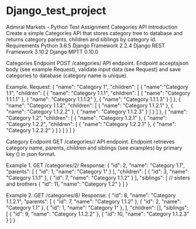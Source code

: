 # Django_test_project
Admiral Markets - Python Test Assignment
Categories API
Introduction
Create a simple Categories API that stores category tree to database and returns category parents, children and siblings by category id.
Requirements
Python 3.6.5
Django Framework 2.2.4
Django REST Framework 3.10.2
Django MPTT 0.10.0

Categories Endpoint
POST /categories/ ​API endpoint.
Endpoint accepts ​json​ body (see example Request​), validate input data (see Request) and save categories to database (category name is unique).

Example.
Request:
 {
"name": ​"Category 1"​, "children": [
{
"name": ​"Category 1.1"​, "children": [
{
"name": ​"Category 1.1.1"​, "children": [
{
"name": ​"Category 1.1.1.1"
}, {
"name": ​"Category 1.1.1.2" },
  {
"name": ​"Category 1.1.1.3"
} ]
}, {
"name": ​"Category 1.1.2"​, "children": [
{
"name": ​"Category 1.1.2.1"
}, {
"name": ​"Category 1.1.2.2" },
{
"name": ​"Category 1.1.2.3"
} ]
} ]
}, {
"name": ​"Category 1.2"​, "children": [
{
"name": ​"Category 1.2.1"
}, {
"name": ​"Category 1.2.2"​, "children": [
{
"name": ​"Category 1.2.2.1"
}, {
"name": ​"Category 1.2.2.2" }
] }
] }
] }

Category Endpoint
GET /categories/<id>/​ API endpoint.
Endpoint retrieves category name, parents, children and siblings (see examples) by primary key (<id>) in json format.

Example 1.
GET /categories/2/ Response:
  {
"id": ​2​,
"name": ​"Category 1.1"​, "parents": [
{
"id": ​1​,
"name": ​"Category 1" }
  ],
  "children": [
{
"id": ​3​,
"name": ​"Category 1.1.1" },
{
"id": ​7​,
"name": ​"Category 1.1.2" }
  ],
  "siblings": [  // sisters and brothers
{
"id": ​11​,
"name": ​"Category 1.2" }
] }

Example 2.
GET /categories/8/ Response:
 {
"id": ​8​,
"name": ​"Category 1.1.2.1"​, "parents": [
{
"id": ​7​,
"name": ​"Category 1.1.2" },
{
"id": ​2​,
"name": ​"Category 1.1" },
{
"id": ​1​,
"name": ​"Category 1" },
  ],
  "children": [],
  "siblings": [
{
"id": ​9​,
"name": ​"Category 1.1.2.2" },
{
"id": ​10​,
"name": ​"Category 1.1.2.3" }
] }
